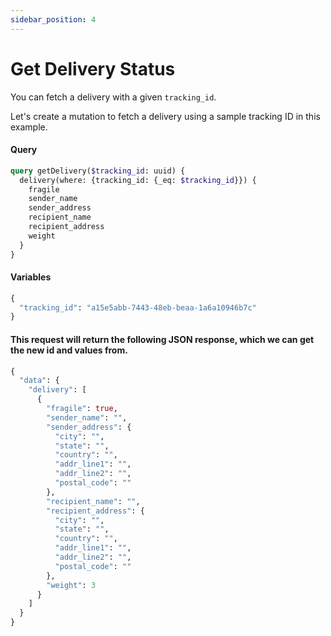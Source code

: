 ```yaml
---
sidebar_position: 4
---
```


# Get Delivery Status
You can fetch a delivery with a given `tracking_id`.

Let's create a mutation to fetch a delivery using a sample tracking ID in this example.

#### Query
```graphql
query getDelivery($tracking_id: uuid) {
  delivery(where: {tracking_id: {_eq: $tracking_id}}) {
    fragile
    sender_name
    sender_address
    recipient_name
    recipient_address
    weight
  }
}
```
#### Variables
```graphql
{
  "tracking_id": "a15e5abb-7443-48eb-beaa-1a6a10946b7c"
}
```

#### This request will return the following JSON response, which we can get the new id and values from.
```graphql
{
  "data": {
    "delivery": [
      {
        "fragile": true,
        "sender_name": "",
        "sender_address": {
          "city": "",
          "state": "",
          "country": "",
          "addr_line1": "",
          "addr_line2": "",
          "postal_code": ""
        },
        "recipient_name": "",
        "recipient_address": {
          "city": "",
          "state": "",
          "country": "",
          "addr_line1": "",
          "addr_line2": "",
          "postal_code": ""
        },
        "weight": 3
      }
    ]
  }
}
```

